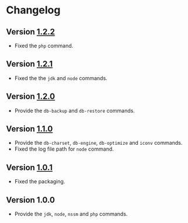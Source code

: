 # Changelog

## Version [1.2.2](https://github.com/cedx/cli/compare/v1.2.1...v1.2.2)
- Fixed the `php` command.

## Version [1.2.1](https://github.com/cedx/cli/compare/v1.2.0...v1.2.1)
- Fixed the the `jdk` and `node` commands.

## Version [1.2.0](https://github.com/cedx/cli/compare/v1.1.0...v1.2.0)
- Provide the `db-backup` and `db-restore` commands.

## Version [1.1.0](https://github.com/cedx/cli/compare/v1.0.1...v1.1.0)
- Provide the `db-charset`, `db-engine`, `db-optimize` and `iconv` commands.
- Fixed the log file path for `node` command.

## Version [1.0.1](https://github.com/cedx/cli/compare/v1.0.0...v1.0.1)
- Fixed the packaging.

## Version 1.0.0
- Provide the `jdk`, `node`, `nssm` and `php` commands.

